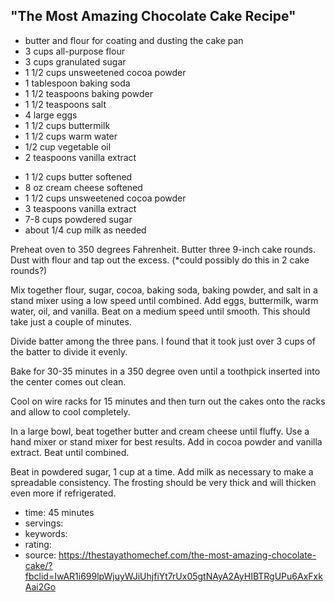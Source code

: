 "The Most Amazing Chocolate Cake Recipe"
-----

- butter and flour for coating and dusting the cake pan
- 3 cups all-purpose flour
- 3 cups granulated sugar
- 1 1/2 cups unsweetened cocoa powder
- 1 tablespoon baking soda
- 1 1/2 teaspoons baking powder
- 1 1/2 teaspoons salt
- 4 large eggs
- 1 1/2 cups buttermilk
- 1 1/2 cups warm water
- 1/2 cup vegetable oil
- 2 teaspoons vanilla extract
<!-- -->
- 1 1/2 cups butter softened
- 8 oz cream cheese softened
- 1 1/2 cups unsweetened cocoa powder
- 3 teaspoons vanilla extract
- 7-8 cups powdered sugar
- about 1/4 cup milk as needed

Preheat oven to 350 degrees Fahrenheit. Butter three 9-inch cake rounds. Dust with flour and tap out the excess. (*could possibly do this in 2 cake rounds?)

Mix together flour, sugar, cocoa, baking soda, baking powder, and salt in a stand mixer using a low speed until combined. Add eggs, buttermilk, warm water, oil, and vanilla. Beat on a medium speed until smooth. This should take just a couple of minutes.

Divide batter among the three pans. I found that it took just over 3 cups of the batter to divide it evenly.

Bake for 30-35 minutes in a 350 degree oven until a toothpick inserted into the center comes out clean.

Cool on wire racks for 15 minutes and then turn out the cakes onto the racks and allow to cool completely.

In a large bowl, beat together butter and cream cheese until fluffy. Use a hand mixer or stand mixer for best results. Add in cocoa powder and vanilla extract. Beat until combined.

Beat in powdered sugar, 1 cup at a time. Add milk as necessary to make a spreadable consistency. The frosting should be very thick and will thicken even more if refrigerated.

- time: 45 minutes
- servings: 
- keywords:
- rating:
- source: https://thestayathomechef.com/the-most-amazing-chocolate-cake/?fbclid=IwAR1i699lpWjuyWJiUhjfiYt7rUx05gtNAyA2AyHIBTRgUPu6AxFxkAai2Go
